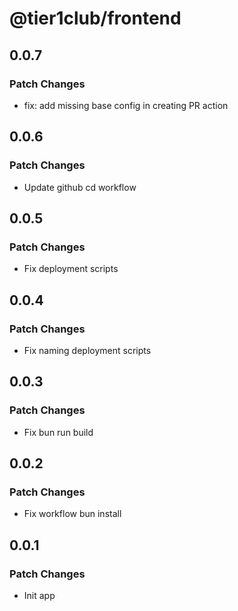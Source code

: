 # @tier1club/frontend

## 0.0.7

### Patch Changes

- fix: add missing base config in creating PR action

## 0.0.6

### Patch Changes

- Update github cd workflow

## 0.0.5

### Patch Changes

- Fix deployment scripts

## 0.0.4

### Patch Changes

- Fix naming deployment scripts

## 0.0.3

### Patch Changes

- Fix bun run build

## 0.0.2

### Patch Changes

- Fix workflow bun install

## 0.0.1

### Patch Changes

- Init app

